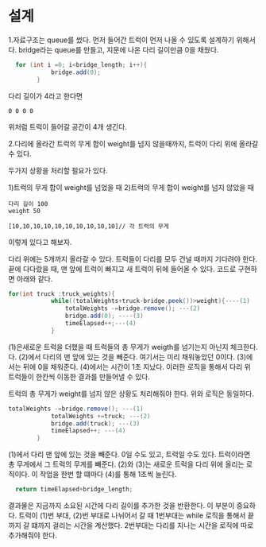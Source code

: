 설계
=============
1.자료구조는 queue를 썼다. 먼저 들어간 트럭이 먼저 나올 수 있도록 설계하기 위해서다. bridge라는 queue를 만들고, 지문에 나온 다리 길이만큼 0을 채웠다. 

```java
  for (int i =0; i<bridge_length; i++){
            bridge.add(0);
        }
```

다리 길이가 4라고 한다면
```
0 0 0 0
```
위처럼 트럭이 들어갈 공간이 4개 생긴다. 

2.다리에 올라간 트럭의 무게 합이 weight를 넘지 않을때까지, 트럭이 다리 위에 올라갈 수 있다.

두가지 상황을 처리할 필요가 있다. 

1)트럭의 무게 합이 weight를 넘었을 때
2)트럭의 무게 합이 weight를 넘지 않았을 때
```
다리 길이 100
weight 50

[10,10,10,10,10,10,10,10,10,10]// 각 트럭의 무게
```

이렇게 있다고 해보자.

다리 위에는 5개까지 올라갈 수 있다. 트럭들이 다리를 모두 건널 때까지 기다려야 한다. 끝에 다다랐을 때, 맨 앞에 트럭이 빠지고 새 트럭이 뒤에 들어올 수 있다. 코드로 구현하면 아래와 같다.

```java
for(int truck :truck_weights){
            while((totalWeights+truck-bridge.peek())>weight){----(1)
                totalWeights -=bridge.remove(); ---(2)
                bridge.add(0); ----(3)
                timeElapsed++;---(4)
            }
```      

(1)은새로운 트럭을 더했을 때 트럭들의 총 무게가 weigth를 넘기는지 아닌지 체크한다.다. (2)에서 다리의 맨 앞에 있는 것을 빼준다. 여기서는 미리 채워놓았던 0이다. (3)에서는 뒤에 0을 채워준다. (4)에서는 시간이 1초 지났다. 이러한 로직을 통해서 다리 위 트럭들이 한칸씩 이동한 결과를 만들어낼 수 있다.

트럭의 총 무게가 weight를 넘지 않은 상황도 처리해줘야 한다. 위와 로직은 동일하다.
```java
totalWeights -=bridge.remove(); ---(1)
            totalWeights +=truck; ---(2)
            bridge.add(truck); ---(3)
            timeElapsed++; ---(4)
        }
```

(1)에서 다리 맨 앞에 있는 것을 빼준다. 0일 수도 있고, 트럭일 수도 있다. 트럭이라면 총 무게에서 그 트럭의 무게를 빼준다. (2)와 (3)는 새로운 트럭을 다리 위에 올리는 로직이다. 이 작업을 한번 할 떄마다 (4)를 통해 1초씩 늘린다.
```java
  return timeElapsed+bridge_length;
```

결과물은 지금까지 소요된 시간에 다리 길이를 추가한 것을 반환한다. 이 부분이 중요하다. 트럭이 (1)번 부대, (2)번 부대로 나뉘어서 갈 때 1번부대는 while 로직을 통해서 끝까지 갈 떄까지 걸리는 시간을 계산했다. 2번부대는 다리를 지나는 시간을 로직에 따로 추가해줘야 한다. 
